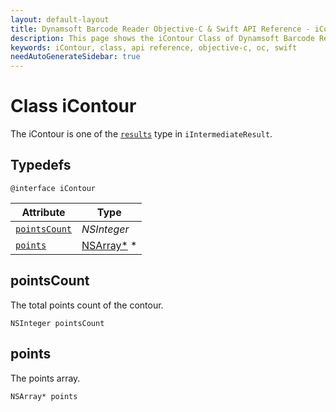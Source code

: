 ```yaml
---
layout: default-layout
title: Dynamsoft Barcode Reader Objective-C & Swift API Reference - iContour Class
description: This page shows the iContour Class of Dynamsoft Barcode Reader for iOS SDK.
keywords: iContour, class, api reference, objective-c, oc, swift
needAutoGenerateSidebar: true
---
```



# Class iContour

The iContour is one of the [`results`](auxiliary-iIntermediateResult.md#results) type in `iIntermediateResult`.

## Typedefs

```objc
@interface iContour
```  

| Attribute | Type |
|---------- | ---- |
| [`pointsCount`](#pointscount) |  *NSInteger* |
| [`points`](#points) | [NSArray*](auxiliary-iDBRPoint.md) \* |

## pointsCount

The total points count of the contour.

```objc
NSInteger pointsCount
```  
  
## points

The points array.

```objc
NSArray* points
```  
